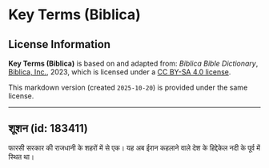 # Key Terms (Biblica)

## License Information

**Key Terms (Biblica)** is based on and adapted from: _Biblica Bible Dictionary_, [Biblica, Inc.](https://www.biblica.com/), 2023, which is licensed under a [CC BY-SA 4.0 license](https://creativecommons.org/licenses/by-sa/4.0/legalcode.en).

This markdown version (created `2025-10-20`) is provided under the same license.



--------------------------------

## शूशन (id: 183411)

फारसी सरकार की राजधानी के शहरों में से एक। यह अब ईरान कहलाने वाले देश के हिद्देकेल नदी के पूर्व में स्थित था।


